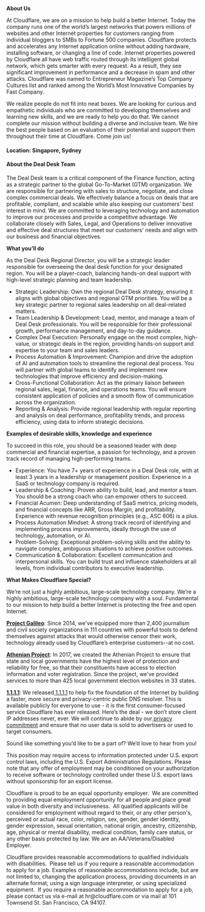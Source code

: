 <div class="content-intro">
	<div><strong>About Us</strong></div>
	<div>
		<p>At Cloudflare, we are on a mission to help build a better Internet. Today the company runs one of the world’s largest networks that powers millions of websites and other Internet properties for customers ranging from individual bloggers to SMBs to Fortune 500 companies. Cloudflare protects and accelerates any Internet application online without adding hardware, installing software, or changing a line of code. Internet properties powered by Cloudflare all have web traffic routed through its intelligent global network, which gets smarter with every request. As a result, they see significant improvement in performance and a decrease in spam and other attacks. Cloudflare was named to Entrepreneur Magazine’s Top Company Cultures list and ranked among the World’s Most Innovative Companies by Fast Company.&nbsp;</p>
		<p><span style="font-weight: 400;">We realize people do not fit into neat boxes. We are looking for curious and empathetic individuals who are committed to developing themselves and learning new skills, and we are ready to help you do that. We cannot complete our mission without building a diverse and inclusive team. We hire the best people based on an evaluation of their potential and support them throughout their time at Cloudflare. Come join us!&nbsp;</span></p>
	</div>
</div>
<h4><strong>Location: Singapore, Sydney</strong></h4>
<h4><strong>About the Deal Desk Team</strong></h4>
<p>The Deal Desk team is a critical component of the Finance function, acting as a strategic partner to the global Go-To-Market (GTM) organization. We are responsible for partnering with sales to structure, negotiate, and close complex commercial deals. We effectively balance a focus on deals that are profitable, compliant, and scalable while also keeping our customers’ best interest in mind. We are committed to leveraging technology and automation to improve our processes and provide a competitive advantage. We collaborate closely with Sales, Legal, and Operations to deliver innovative and effective deal structures that meet our customers' needs and align with our business and financial objectives.</p>
<p><strong>What you’ll do</strong></p>
<p>As the Deal Desk Regional Director, you will be a strategic leader responsible for overseeing the deal desk function for your designated region. You will be a player-coach, balancing hands-on deal support with high-level strategic planning and team leadership.</p>
<ul>
	<li>Strategic Leadership: Own the regional Deal Desk strategy, ensuring it aligns with global objectives and regional GTM priorities. You will be a key strategic partner to regional sales leadership on all deal-related matters.</li>
	<li>Team Leadership &amp; Development: Lead, mentor, and manage a team of Deal Desk professionals. You will be responsible for their professional growth, performance management, and day-to-day guidance.</li>
	<li>Complex Deal Execution: Personally engage on the most complex, high-value, or strategic deals in the region, providing hands-on support and expertise to your team and sales leaders.</li>
	<li>Process Automation &amp; Improvement: Champion and drive the adoption of AI and automation tools to streamline the regional deal process. You will partner with global teams to identify and implement new technologies that improve efficiency and decision-making.</li>
	<li>Cross-Functional Collaboration: Act as the primary liaison between regional sales, legal, finance, and operations teams. You will ensure consistent application of policies and a smooth flow of communication across the organization.</li>
	<li>Reporting &amp; Analysis: Provide regional leadership with regular reporting and analysis on deal performance, profitability trends, and process efficiency, using data to inform strategic decisions.</li>
</ul>
<p><strong>Examples of desirable skills, knowledge and experience</strong></p>
<p>To succeed in this role, you should be a seasoned leader with deep commercial and financial expertise, a passion for technology, and a proven track record of managing high-performing teams.</p>
<ul>
	<li>Experience: You have 7+ years of experience in a Deal Desk role, with at least 3 years in a leadership or management position. Experience in a SaaS or technology company is required.</li>
	<li>Leadership &amp; Coaching: Proven ability to build, lead, and mentor a team. You should be a strong coach who can empower others to succeed.</li>
	<li>Financial Acumen: Deep understanding of SaaS metrics, pricing models, and financial concepts like ARR, Gross Margin, and profitability. Experience with revenue recognition principles (e.g., ASC 606) is a plus.</li>
	<li>Process Automation Mindset: A strong track record of identifying and implementing process improvements, ideally through the use of technology, automation, or AI.</li>
	<li>Problem-Solving: Exceptional problem-solving skills and the ability to navigate complex, ambiguous situations to achieve positive outcomes.</li>
	<li>Communication &amp; Collaboration: Excellent communication and interpersonal skills. You can build trust and influence stakeholders at all levels, from individual contributors to executive leadership.</li>
</ul>
<div class="content-conclusion">
	<p><strong>What Makes Cloudflare Special?</strong></p>
	<p><span style="font-weight: 400;">We’re not just a highly ambitious, large-scale technology company. We’re a highly ambitious, large-scale technology company with a soul. Fundamental to our mission to help build a better Internet is protecting the free and open Internet.</span></p>
	<p><a href="https://blog.cloudflare.com/protecting-free-expression-online/"><strong>Project Galileo</strong></a><span style="font-weight: 400;">: Since 2014, we've equipped more than 2,400 journalism and civil society organizations in 111 countries with powerful tools to defend themselves against attacks that would otherwise censor their work, technology already used by Cloudflare’s enterprise customers--at no cost.</span></p>
	<p><strong><a href="https://www.cloudflare.com/athenian/">Athenian Project</a></strong><span style="font-weight: 400;">: In 2017, we created the Athenian Project to ensure that state and local governments have the highest level of protection and reliability for free, so that their constituents have access to election information and voter registration. Since the project, we've provided services to more than 425 local government election websites in 33 states.</span></p>
	<p><a href="https://1.1.1.1/"><strong>1.1.1.1</strong></a><span style="font-weight: 400;">: We released</span><a href="https://1.1.1.1/"> <span style="font-weight: 400;">1.1.1.1</span></a><span style="font-weight: 400;"> to help fix the foundation of the Internet by building a faster, more secure and privacy-centric public DNS resolver. This is available publicly for everyone to use - it is the first consumer-focused service Cloudflare has ever released. Here’s the deal - we don’t store client IP addresses never, ever. We will continue to abide by our</span><a href="https://developers.cloudflare.com/1.1.1.1/privacy/public-dns-resolver"> privacy commitment</a><span style="font-weight: 400;"> and ensure that no user data is sold to advertisers or used to target consumers.</span></p>
	<p><span style="font-weight: 400;">Sound like something you’d like to be a part of? We’d love to hear from you!</span></p>
	<p><span style="font-weight: 400;">This position may require access to information protected under U.S. export control laws, including the U.S. Export Administration Regulations. Please note that any offer of employment may be conditioned on your authorization to receive software or technology controlled under these U.S. export laws without sponsorship for an export license.</span></p>
	<p><span style="font-weight: 400;">Cloudflare is proud to be an equal opportunity employer. &nbsp;We are committed to providing equal employment opportunity for all people and place great value in both diversity and inclusiveness. &nbsp;All qualified applicants will be considered for employment without regard to their, or any other person's, perceived or actual</span> <span style="font-weight: 400;">race, color, religion, sex, gender, gender identity, gender expression, sexual orientation, national origin, ancestry, citizenship, age, physical or mental disability, medical condition, family care status, or any other basis protected by law. </span><span style="font-weight: 400;">We are an AA/Veterans/Disabled Employer.</span></p>
	<p><span style="font-weight: 400;">Cloudflare provides reasonable accommodations to qualified individuals with disabilities. &nbsp;Please tell us if you require a reasonable accommodation to apply for a job. Examples of reasonable accommodations include, but are not limited to, changing the application process, providing documents in an alternate format, using a sign language interpreter, or using specialized equipment. &nbsp;If you require a reasonable accommodation to apply for a job, please contact us via e-mail at </span><span style="font-weight: 400;">hr@cloudflare.com</span><span style="font-weight: 400;"> or via mail at 101 Townsend St. San Francisco, CA 94107.</span></p>
</div>
